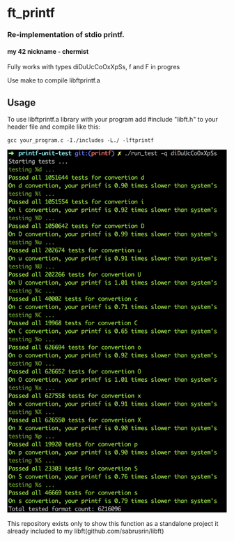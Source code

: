 # ft_printf
### Re-implementation of stdio printf.
#### my 42 nickname - chermist

Fully works with types diDuUcCoOxXpSs, f and F in progres

Use make to compile libftprintf.a

## Usage
To use libftprintf.a library with your program add #include "libft.h" to your header file and compile like this:  
```
gcc your_program.c -I./includes -L./ -lftprintf
```

![Test result](https://raw.githubusercontent.com/sabrusrin/ft_printf/master/images/test.png)  

This repository exists only to show this function as a standalone project it already included to my libft(github.com/sabrusrin/libft)
